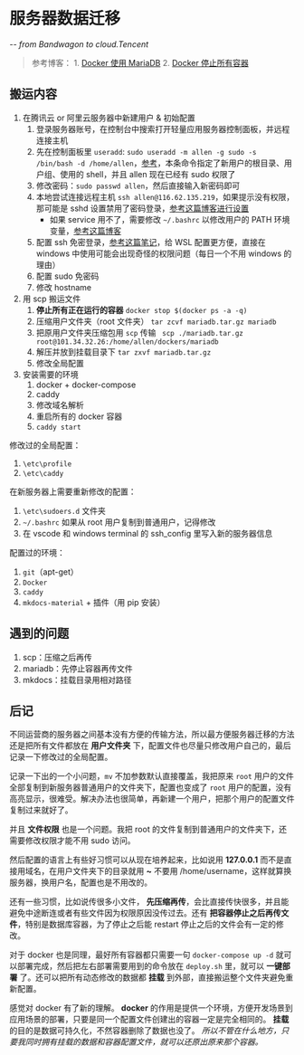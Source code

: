 # 服务器数据迁移

*-- from Bandwagon to cloud.Tencent*

> 参考博客：
    1. [Docker 使用 MariaDB](https://zhuanlan.zhihu.com/p/35620531)
    2. [Docker 停止所有容器](https://blog.csdn.net/superdangbo/article/details/78688904)

## 搬运内容

1. 在腾讯云 or 阿里云服务器中新建用户 & 初始配置
    1. 登录服务器账号，在控制台中搜索打开轻量应用服务器控制面板，并远程连接主机
    1. 先在控制面板里 `useradd`: `sudo useradd -m allen -g sudo -s /bin/bash -d /home/allen`，[参考](https://www.jianshu.com/p/a60340df9004)，本条命令指定了新用户的根目录、用户组、使用的 shell，并且 allen 现在已经有 sudo 权限了
    1. 修改密码：`sudo passwd allen`，然后直接输入新密码即可
    1. 本地尝试连接远程主机 `ssh allen@116.62.135.219`，如果提示没有权限，那可能是 sshd 设置禁用了密码登录，[参考这篇博客进行设置](https://blog.csdn.net/yjk13703623757/article/details/114936739)
        - 如果 service 用不了，需要修改 `~/.bashrc` 以修改用户的 PATH 环境变量，[参考这篇博客](https://blog.csdn.net/biao0309/article/details/117340583)
    1. 配置 ssh 免密登录，[参考这篇笔记](../Fundamental/SSH.md)，给 WSL 配置更方便，直接在 windows 中使用可能会出现奇怪的权限问题（每日一个不用 windows 的理由）
    1. 配置 sudo 免密码
    3. 修改 hostname
2. 用 scp 搬运文件
    1.  **停止所有正在运行的容器** `docker stop $(docker ps -a -q)`
    2. 压缩用户文件夹（root 文件夹） `tar zcvf mariadb.tar.gz mariadb`
    1. 把原用户文件夹压缩包用 `scp` 传输 ` scp ./mariadb.tar.gz root@101.34.32.26:/home/allen/dockers/mariadb`
    1. 解压并放到挂载目录下 `tar zxvf mariadb.tar.gz`
    2. 修改全局配置
3. 安装需要的环境
    1. docker + docker-compose
    2. caddy
    3. 修改域名解析
    4. 重启所有的 docker 容器
    5. `caddy start`

修改过的全局配置：

1. `\etc\profile`
3. `\etc\caddy`

在新服务器上需要重新修改的配置：

1. `\etc\sudoers.d` 文件夹
2. `~/.bashrc` 如果从 root 用户复制到普通用户，记得修改
3. 在 vscode 和 windows terminal 的 ssh_config 里写入新的服务器信息

配置过的环境：

1. `git`（apt-get）
2. `Docker`
2. `caddy`
3. `mkdocs-material` + 插件（用 pip 安装）

## 遇到的问题

1. scp：压缩之后再传
2. mariadb：先停止容器再传文件
3. mkdocs：挂载目录用相对路径


## 后记

不同运营商的服务器之间基本没有方便的传输方法，所以最方便服务器迁移的方法还是把所有文件都放在 **用户文件夹** 下，配置文件也尽量只修改用户自己的，最后记录一下修改过的全局配置。

记录一下出的一个小问题，`mv` 不加参数默认直接覆盖，我把原来 `root` 用户的文件全部复制到新服务器普通用户的文件夹下，配置也变成了 `root` 用户的配置，没有高亮显示，很难受。解决办法也很简单，再新建一个用户，把那个用户的配置文件复制过来就好了。

并且 **文件权限** 也是一个问题。我把 root 的文件复制到普通用户的文件夹下，还需要修改权限才能不用 sudo 访问。

然后配置的语言上有些好习惯可以从现在培养起来，比如说用 **127.0.0.1** 而不是直接用域名，在用户文件夹下的目录就用 **~** 不要用 /home/username，这样就算换服务器，换用户名，配置也是不用改的。

还有一些习惯，比如说传很多小文件， **先压缩再传**，会比直接传快很多，并且能避免中途断连或者有些文件因为权限原因没传过去。还有 **把容器停止之后再传文件**，特别是数据库容器，为了停止之后能 restart 停止之后的文件会有一定的修改。

对于 docker 也是同理，最好所有容器都只需要一句 `docker-compose up -d` 就可以部署完成，然后把左右部署需要用到的命令放在 `deploy.sh` 里，就可以 **一键部署** 了。还可以把所有动态修改的数据都 **挂载** 到外部，直接搬运整个文件夹避免重新配置。

感觉对 docker 有了新的理解。 **docker** 的作用是提供一个环境，方便开发场景到应用场景的部署，只要是同一个配置文件创建出的容器一定是完全相同的。 **挂载** 的目的是数据可持久化，不然容器删除了数据也没了。 *所以不管在什么地方，只要我同时拥有挂载的数据和容器配置文件，就可以还原出原来那个容器。*